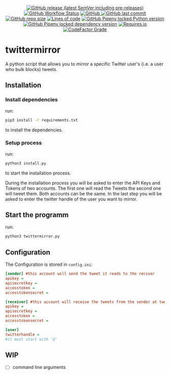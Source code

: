 <center>

[![GitHub release (latest SemVer including pre-releases)](https://img.shields.io/github/v/release/gjelbrim/twittermirror?include_prereleases&style=flat-square)](https://github.com/gjelbrim/twittermirror/releases)
[![GitHub Workflow Status](https://img.shields.io/github/workflow/status/gjelbrim/twittermirror/Pylint?style=flat-square)](https://github.com/gjelbrim/twittermirror/actions/workflows/pylint.yml)
[![GitHub](https://img.shields.io/github/license/gjelbrim/twittermirror?style=flat-square)
](https://github.com/gjelbrim/twittermirror/blob/main/LICENSE)
[![GitHub last commit](https://img.shields.io/github/last-commit/gjelbrim/twittermirror?style=flat-square)](https://github.com/gjelbrim/twittermirror/commits/main)
[![GitHub repo size](https://img.shields.io/github/repo-size/gjelbrim/twittermirror?style=flat-square)](https://github.com/gjelbrim/twittermirror)
[![Lines of code](https://img.shields.io/tokei/lines/github/gjelbrim/twittermirror?style=flat-square)](https://github.com/gjelbrim/twittermirror)
[![GitHub Pipenv locked Python version](https://img.shields.io/github/pipenv/locked/python-version/gjelbrim/twittermirror?style=flat-square)](https://github.com/gjelbrim/twittermirror)
[![GitHub Pipenv locked dependency version](https://img.shields.io/github/pipenv/locked/dependency-version/gjelbrim/twittermirror/tweepy?color=lightblue&style=flat-square)](https://github.com/gjelbrim/twittermirror/network/dependencies)
[![Requires.io](https://img.shields.io/requires/github/gjelbrim/twittermirror?style=flat-square)](https://requires.io/github/gjelbrim/twittermirror/requirements/?branch=main)
[![CodeFactor Grade](https://img.shields.io/codefactor/grade/github/gjelbrim/twittermirror?style=flat-square)](https://www.codefactor.io/repository/github/gjelbrim/twittermirror)

</center>

# twittermirror

A python script that allows you to mirror a specific Twitter user's (i.e. a user who bulk blocks) tweets.

## Installation

### Install dependencies

run:

```bash
pip3 install -r requirements.txt
```

to install the dependencies.

### Setup process

run:

```bash
python3 install.py
```

to start the installation process.

During the installation process you will be asked to enter the API Keys and Tokens of two accounts. The first one will read the Tweets the second one will tweet them. Both accounts can be the same. In the last step you will be asked to enter the twitter handle of the user you want to mirror.

## Start the programm

run:

```bash
python3 twittermirror.py
```

## Configuration

The Configuration is stored in `config.ini`:

```ini
[sender] #this account will send the tweet it reads to the reciver
apikey = 
apisecretkey = 
accesstoken = 
accesstokensecret = 

[receiver] #this account will receive the tweets from the sender at tweet them
apikey = 
apisecretkey = 
accesstoken = 
accesstokensecret = 

[user]
twitterhandle =
#it must start with '@'
```

## WIP

- [ ] command line arguments
